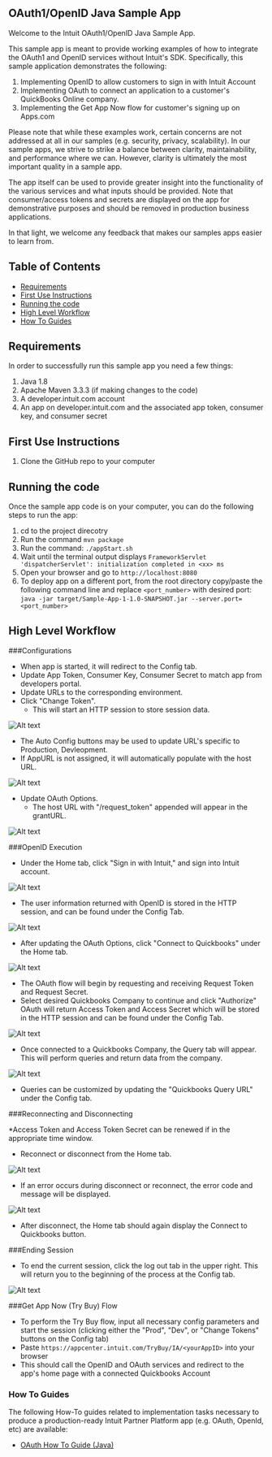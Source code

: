 
OAuth1/OpenID Java Sample App
--------------------

Welcome to the Intuit OAuth1/OpenID Java Sample App. 

This sample app is meant to provide working examples of how to integrate the OAuth1 and OpenID services without Intuit's SDK.  Specifically, this sample application demonstrates the following:

1. Implementing OpenID to allow customers to sign in with Intuit Account
2. Implementing OAuth to connect an application to a customer's QuickBooks Online company.
3. Implementing the Get App Now flow for customer's signing up on Apps.com

Please note that while these examples work, certain concerns are not addressed at all in our samples (e.g. security, privacy, scalability). In our sample apps, we strive to strike a balance between clarity, maintainability, and performance where we can. However, clarity is ultimately the most important quality in a sample app.

The app itself can be used to provide greater insight into the functionality of the various services and what inputs should be provided.  Note that consumer/access tokens and secrets are displayed on the app for demonstrative purposes and should be removed in production business applications.

In that light, we welcome any feedback that makes our samples apps easier to learn from.

## Table of Contents

* [Requirements](#requirements)
* [First Use Instructions](#first-use-instructions)
* [Running the code](#running-the-code)
* [High Level Workflow](#high-level-workflow)
* [How To Guides](#how-to-guides)


## Requirements

In order to successfully run this sample app you need a few things:

1. Java 1.8
2. Apache Maven 3.3.3 (if making changes to the code)
3. A developer.intuit.com account
4. An app on developer.intuit.com and the associated app token, consumer key, and consumer secret

## First Use Instructions

1. Clone the GitHub repo to your computer

## Running the code

Once the sample app code is on your computer, you can do the following steps to run the app:

 1. cd to the project direcotry
 2. Run the command `mvn package`
 3. Run the command: `./appStart.sh`
 4. Wait until the terminal output displays `FrameworkServlet 'dispatcherServlet': initialization completed in <xx> ms`
 5. Open your browser and go to `http://localhost:8080`
 6. To deploy app on a different port, from the root directory copy/paste the following command line and replace `<port_number>` with desired port: `java -jar target/Sample-App-1-1.0-SNAPSHOT.jar --server.port=<port_number>`

## High Level Workflow

###Configurations
* When app is started, it will redirect to the Config tab.
* Update App Token, Consumer Key, Consumer Secret to match app from developers portal.
* Update URLs to the corresponding environment.  
* Click "Change Token".
	* This will start an HTTP session to store session data.

![Alt text](images/Config.png "Configurations")

* The Auto Config buttons may be used to update URL's specific to Production, Devleopment.
* If AppURL is not assigned, it will automatically populate with the host URL.

![Alt text](images/autoconfig.png "Automatic Config")

* Update OAuth Options.
	* The host URL with "/request_token" appended will appear in the grantURL.

![Alt text](images/oauth_options.png "Oauth Options")

###OpenID Execution

* Under the Home tab, click "Sign in with Intuit," and sign into Intuit account.

![Alt text](images/welcome.png "Welcome")

* The user information returned with OpenID is stored in the HTTP session, and can be found under the Config Tab.

![Alt text](images/openIdValues.png "OpenID Values")

* After updating the OAuth Options, click "Connect to Quickbooks" under the Home tab.

![Alt text](images/connectqbhome.png "ConnectQB Home")

* The OAuth flow will begin by requesting and receiving Request Token and Request Secret. 
* Select desired Quickbooks Company to continue and click "Authorize"
OAuth will return Access Token and Access Secret which will be stored in the HTTP session and can be found under the Config Tab.

![Alt text](images/oauthvalues.png "OAuth Values")

* Once connected to a Quickbooks Company, the Query tab will appear. This will perform queries and return data from the company.

![Alt text](images/query.png "Query")

* Queries can be customized by updating the "Quickbooks Query URL" under the Config tab.

###Reconnecting and Disconnecting

*Access Token and Access Token Secret can be renewed if in the appropriate time window.
* Reconnect or disconnect from the Home tab.

![Alt text](images/reconnect.png "Reconnect and Disconnect")

* If an error occurs during disconnect or reconnect, the error code and message will be displayed.

![Alt text](images/error.png "Error Image")

* After disconnect, the Home tab should again display the Connect to Quickbooks button.

###Ending Session

* To end the current session, click the log out tab in the upper right. This will return you to the beginning of the process at the Config tab.

![Alt text](images/logout.png "LogOut")

###Get App Now (Try Buy) Flow

* To perform the Try Buy flow, input all necessary config parameters and start the session (clicking either the "Prod", "Dev", or "Change Tokens" buttons on the Config tab)
* Paste `https://appcenter.intuit.com/TryBuy/IA/<yourAppID>` into your browser
* This should call the OpenID and OAuth services and redirect to the app's home page with a connected Quickbooks Account

### How To Guides

The following How-To guides related to implementation tasks necessary to produce a production-ready Intuit Partner Platform app (e.g. OAuth, OpenId, etc) are available:

* <a href="https://github.com/IntuitDeveloper/SampleApp-TimeTracking_Invoicing-Java/wiki/OAuth-How-To-Guide-(Java)" target="_blank">OAuth How To Guide (Java)